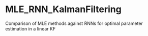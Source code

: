 # MLE_RNN_KalmanFiltering
Comparison of MLE methods against RNNs for optimal parameter estimation in a linear KF
